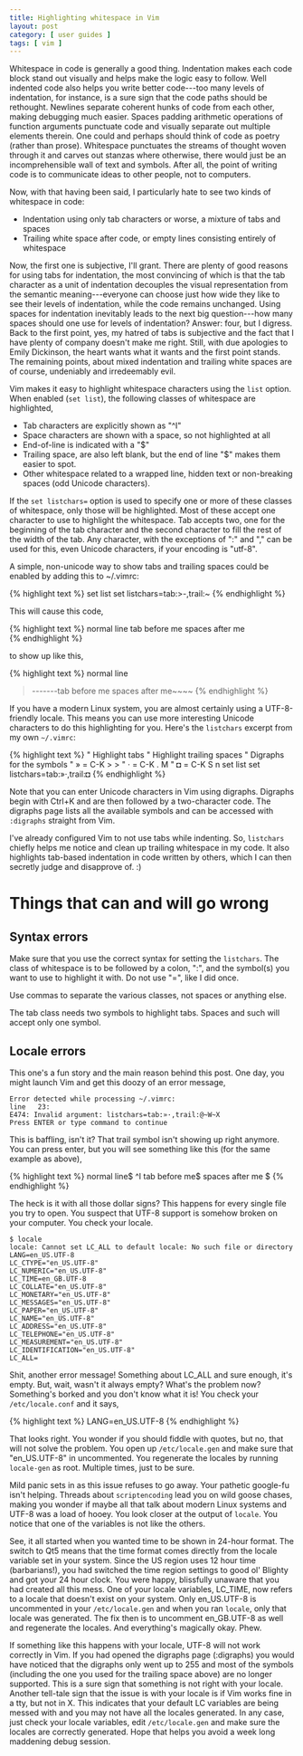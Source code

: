 ```yaml
---
title: Highlighting whitespace in Vim
layout: post
category: [ user guides ]
tags: [ vim ]
---
```


Whitespace in code is generally a good thing.
Indentation makes each code block stand out visually and helps make the logic easy to follow.
Well indented code also helps you write better code---too many levels of indentation, for instance, is a sure sign that the code paths should be rethought.
Newlines separate coherent hunks of code from each other, making debugging much easier.
Spaces padding arithmetic operations of function arguments punctuate code and visually separate out multiple elements therein.
One could and perhaps should think of code as poetry (rather than prose).
Whitespace punctuates the streams of thought woven through it and carves out stanzas where otherwise, there would just be an incomprehensible wall of text and symbols.
After all, the point of writing code is to communicate ideas to other people, not to computers.

Now, with that having been said, I particularly hate to see two kinds of whitespace in code:

* Indentation using only tab characters or worse, a mixture of tabs and spaces
* Trailing white space after code, or empty lines consisting entirely of whitespace

Now, the first one is subjective, I'll grant.
There are plenty of good reasons for using tabs for indentation, the most convincing of which is that the tab character as a unit of indentation decouples the visual representation from the semantic meaning---everyone can choose just how wide they like to see their levels of indentation, while the code remains unchanged.
Using spaces for indentation inevitably leads to the next big question---how many spaces should one use for levels of indentation?
Answer: four, but I digress.
Back to the first point, yes, my hatred of tabs is subjective and the fact that I have plenty of company doesn't make me right.
Still, with due apologies to Emily Dickinson, the heart wants what it wants and the first point stands.
The remaining points, about mixed indentation and trailing white spaces are of course, undeniably and irredeemably evil.

Vim makes it easy to highlight whitespace characters using the `list` option.
When enabled (`set list`), the following classes of whitespace are highlighted,

* Tab characters are explicitly shown as "^I"
* Space characters are shown with a space, so not highlighted at all
* End-of-line is indicated with a "$"
* Trailing space, are also left blank, but the end of line "$" makes them easier to spot.
* Other whitespace related to a wrapped line, hidden text or non-breaking spaces (odd Unicode characters).

If the `set listchars=` option is used to specify one or more of these classes of whitespace, only those will be highlighted.
Most of these accept one character to use to highlight the whitespace.
Tab accepts two, one for the beginning of the tab character and the second character to fill the rest of the width of the tab.
Any character, with the exceptions of ":" and "," can be used for this, even Unicode characters, if your encoding is "utf-8".

A simple, non-unicode way to show tabs and trailing spaces could be enabled by adding this to ~/.vimrc:

{% highlight text %}
set list
set listchars=tab:>-,trail:~
{% endhighlight %}

This will cause this code,

{% highlight text %}
normal line
	tab before me
spaces after me    
{% endhighlight %}

to show up like this,

{% highlight text %}
normal line
>-------tab before me
spaces after me~~~~
{% endhighlight %}

If you have a modern Linux system, you are almost certainly using a UTF-8-friendly locale.
This means you can use more interesting Unicode characters to do this highlighting for you.
Here's the `listchars` excerpt from my own `~/.vimrc`:

{% highlight text %}
" Highlight tabs
" Highlight trailing spaces
" Digraphs for the symbols
" » = C-K > >
" · = C-K . M
" ◘ = C-K S n
set list
set listchars=tab:»·,trail:◘
{% endhighlight %}

Note that you can enter Unicode characters in Vim using digraphs.
Digraphs begin with Ctrl+K and are then followed by a two-character code.
The digraphs page lists all the available symbols and can be accessed with `:digraphs` straight from Vim.

I've already configured Vim to not use tabs while indenting.
So, `listchars` chiefly helps me notice and clean up trailing whitespace in my code.
It also highlights tab-based indentation in code written by others, which I can then secretly judge and disapprove of. :)

# Things that can and will go wrong

## Syntax errors

Make sure that you use the correct syntax for setting the `listchars`.
The class of whitespace is to be followed by a colon, ":", and the symbol(s) you want to use to highlight it with.
Do not use "=", like I did once.

Use commas to separate the various classes, not spaces or anything else.


The tab class needs two symbols to highlight tabs.
Spaces and such will accept only one symbol.

## Locale errors

This one's a fun story and the main reason behind this post.
One day, you might launch Vim and get this doozy of an error message,

    Error detected while processing ~/.vimrc:
    line   23:
    E474: Invalid argument: listchars=tab:»·,trail:@~W~X
    Press ENTER or type command to continue

This is baffling, isn't it?
That trail symbol isn't showing up right anymore.
You can press enter, but you will see something like this (for the same example as above),

{% highlight text %}
normal line$
^I      tab before me$
spaces after me    $
{% endhighlight %}

The heck is it with all those dollar signs?
This happens for every single file you try to open.
You suspect that UTF-8 support is somehow broken on your computer.
You check your locale.

    $ locale
    locale: Cannot set LC_ALL to default locale: No such file or directory
    LANG=en_US.UTF-8
    LC_CTYPE="en_US.UTF-8"
    LC_NUMERIC="en_US.UTF-8"
    LC_TIME=en_GB.UTF-8
    LC_COLLATE="en_US.UTF-8"
    LC_MONETARY="en_US.UTF-8"
    LC_MESSAGES="en_US.UTF-8"
    LC_PAPER="en_US.UTF-8"
    LC_NAME="en_US.UTF-8"
    LC_ADDRESS="en_US.UTF-8"
    LC_TELEPHONE="en_US.UTF-8"
    LC_MEASUREMENT="en_US.UTF-8"
    LC_IDENTIFICATION="en_US.UTF-8"
    LC_ALL=

Shit, another error message!
Something about LC_ALL and sure enough, it's empty.
But, wait, wasn't it always empty?
What's the problem now?
Something's borked and you don't know what it is!
You check your `/etc/locale.conf` and it says,

{% highlight text %}
LANG=en_US.UTF-8
{% endhighlight %}

That looks right.
You wonder if you should fiddle with quotes, but no, that will not solve the problem.
You open up `/etc/locale.gen` and make sure that "en_US.UTF-8" in uncommented.
You regenerate the locales by running `locale-gen` as root.
Multiple times, just to be sure.

Mild panic sets in as this issue refuses to go away.
Your pathetic google-fu isn't helping.
Threads about `scriptencoding` lead you on wild goose chases, making you wonder if maybe all that talk about modern Linux systems and UTF-8 was a load of hooey.
You look closer at the output of `locale`.
You notice that one of the variables is not like the others.

See, it all started when you wanted time to be shown in 24-hour format.
The switch to Qt5 means that the time format comes directly from the locale variable set in your system.
Since the US region uses 12 hour time (barbarians!), you had switched the time region settings to good ol' Blighty and got your 24 hour clock.
You were happy, blissfully unaware that you had created all this mess.
One of your locale variables, LC_TIME, now refers to a locale that doesn't exist on your system.
Only en_US.UTF-8 is uncommented in your `/etc/locale.gen` and when you ran `locale`, only that locale was generated.
The fix then is to uncomment en_GB.UTF-8 as well and regenerate the locales.
And everything's magically okay.
Phew.

If something like this happens with your locale, UTF-8 will not work correctly in Vim.
If you had opened the digraphs page (:digraphs) you would have noticed that the digraphs only went up to 255 and most of the symbols (including the one you used for the trailing space above) are no longer supported.
This is a sure sign that something is not right with your locale.
Another tell-tale sign that the issue is with your locale is if Vim works fine in a tty, but not in X.
This indicates that your default LC variables are being messed with and you may not have all the locales generated.
In any case, just check your locale variables, edit `/etc/locale.gen` and make sure the locales are correctly generated.
Hope that helps you avoid a week long maddening debug session.

